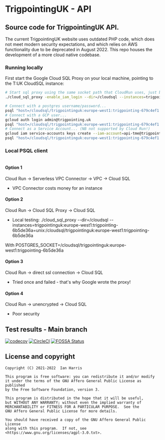 # TrigpointingUK - API

## Source code for TrigpointingUK API.

The current TrigpointingUK website uses outdated PHP code, which does not meet modern
security expectations, and which relies on AWS functionality due to be deprecated in
August 2022. This repo houses the development of a more cloud native codebase.

### Running locally

First start the Google Cloud SQL Proxy on your local machine, pointing to the T:UK CloudSQL instance:

<!-- ```bash
./cloud_sql_proxy --instances=trigpointinguk:europe-west1:trigpointing-679c4ef1=tcp:5432
psql "host=127.0.0.1 sslmode=disable dbname=tme user=ian"
``` -->

```bash
# Start sql proxy using the same socket path that CloudRun uses, just because...
./cloud_sql_proxy -enable_iam_login --dir=/cloudsql --instances=trigpointinguk:europe-west1:trigpointing-679c4ef1=unix:/cloudsql/trigpointinguk:europe-west1:trigpointing-679c4ef1

# Connect with a postgres username/password...
psql "host=/cloudsql/trigpointinguk:europe-west1:trigpointing-679c4ef1 dbname=tme user=postgres"
# Connect with a GCP user...
gcloud auth login admin@trigpointing.uk
psql "host=/cloudsql/trigpointinguk:europe-west1:trigpointing-679c4ef1 dbname=tme user=admin@trigpointing.uk"
# Connect as a Service Account... (NB not supported by Cloud Run!)
gcloud iam service-accounts keys create --iam-account=api-tme@trigpointinguk.iam.gserviceaccount.com - | gcloud auth activate-service-account --key-file -
psql "host=/cloudsql/trigpointinguk:europe-west1:trigpointing-679c4ef1 dbname=tme user=api-tme@trigpointinguk.iam"

```

### Local PSQL client

```bash

```

#### Option 1
Cloud Run -> Serverless VPC Connector -> VPC -> Cloud SQL
- VPC Connector costs money for an instance

#### Option 2
Cloud Run -> Cloud SQL Proxy -> Cloud SQL
- Local testing: 
./cloud_sql_proxy --dir=/cloudsql --instances=trigpointinguk:europe-west1:trigpointing-6b5de36a=unix:/cloudsql/trigpointinguk:europe-west1:trigpointing-6b5de36a

With POSTGRES_SOCKET=/cloudsql/trigpointinguk:europe-west1:trigpointing-6b5de36a



#### Option 3
Cloud Run -> direct ssl connection -> Cloud SQL
- Tried once and failed - that's why Google wrote the proxy!

#### Option 4
Cloud Run -> unencrypted -> Cloud SQL
- Poor security





## Test results - Main branch

[![codecov](https://codecov.io/gh/TrigpointingUK/api/branch/main/graph/badge.svg?token=WAG6U0E2S6)](https://codecov.io/gh/TrigpointingUK/api)
[![CircleCI](https://circleci.com/gh/TrigpointingUK/api/tree/main.svg?style=shield)](https://circleci.com/gh/TrigpointingUK/api/tree/main)
[![FOSSA Status](https://app.fossa.com/api/projects/git%2Bgithub.com%2FTrigpointingUK%2Fapi.svg?type=shield)](https://app.fossa.com/projects/git%2Bgithub.com%2FTrigpointingUK%2Fapi?ref=badge_shield)

## License and copyright

    Copyright (C) 2021-2022  Ian Harris

    This program is free software: you can redistribute it and/or modify
    it under the terms of the GNU Affero General Public License as published
    by the Free Software Foundation, version 3.

    This program is distributed in the hope that it will be useful,
    but WITHOUT ANY WARRANTY; without even the implied warranty of
    MERCHANTABILITY or FITNESS FOR A PARTICULAR PURPOSE.  See the
    GNU Affero General Public License for more details.

    You should have received a copy of the GNU Affero General Public License
    along with this program.  If not, see <https://www.gnu.org/licenses/agpl-3.0.txt>.
